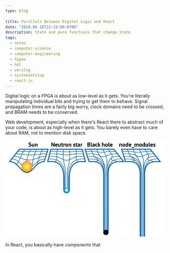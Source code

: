 ```yaml
---
type: blog

title: Parallels Between Digital Logic and React
date: "2020-06-16T22:19:00-0700"
description: State and pure functions that change state
tags:
  - notes
  - computer-science
  - computer-engineering
  - fpgas
  - hdl
  - verilog
  - systemverilog
  - react-js
---
```


Digital logic on a FPGA is about as low-level as it gets. You're literally manipulating individual bits and trying to get them to behave. Signal propagation times are a fairly big worry, clock domains need to be crossed, and BRAM needs to be conserved.

Web development, especially when there's React there to abstract much of your code, is about as high-level as it gets. You barely even have to care about RAM, not to mention disk space.

![haha node_modules big](./node_modules_meme.png)

In React, you basically have components that
